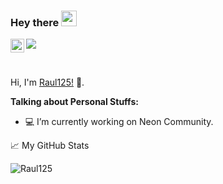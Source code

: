 ### Hey there <img src="https://media.giphy.com/media/hvRJCLFzcasrR4ia7z/giphy.gif" width="25px">
<a href="https://discord.gg/GHfaK8t">
  <img align="left" alt="Neon Discord" width="22px" src="https://raw.githubusercontent.com/peterthehan/peterthehan/master/assets/discord.svg" />
</a>

![](https://visitor-badge.glitch.me/badge?page_id=Raul125.Raul125)

<br />

Hi, I'm [Raul125!](https://foro.neoncommunity.cf/) 🚀.
  
**Talking about Personal Stuffs:**

- 💻 I’m currently working on Neon Community.

📈 My GitHub Stats

<p align="left"> <img src="https://github-readme-stats.vercel.app/api?username=Raul125&show_icons=true&theme=gotham" alt="Raul125" />




